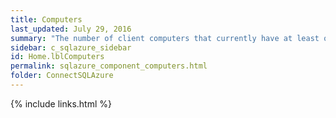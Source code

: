```yaml
---
title: Computers
last_updated: July 29, 2016
summary: "The number of client computers that currently have at least one SQL Azure session running."
sidebar: c_sqlazure_sidebar
id: Home.lblComputers
permalink: sqlazure_component_computers.html
folder: ConnectSQLAzure
---
```



{% include links.html %}
